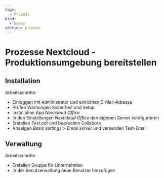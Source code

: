 ```yaml
---
tags:
  - Prozess
kind:
  - howto
section: process
---
```

# Prozesse Nextcloud - Produktionsumgebung bereitstellen

## Installation

Arbeitsschritte:

* Einloggen mit Administrator und einrichten E-Mail-Adresse
* Prüfen Warnungen Sicherheit und Setup
* Installation App *Nextcloud Office*
* In den Einstellungen *Nextcloud Office* den eigenen Server konfigurieren
* Erstellen *Test.odt* und bearbeiten Collabora
* Anzeigen *Basic settings > Email server* und versenden Test-Email

## Verwaltung

Arbeitsschritte:

* Erstellen Gruppe für Unternehmen
* In der Benutzerwaltung neue Benutzer hinzufügen
